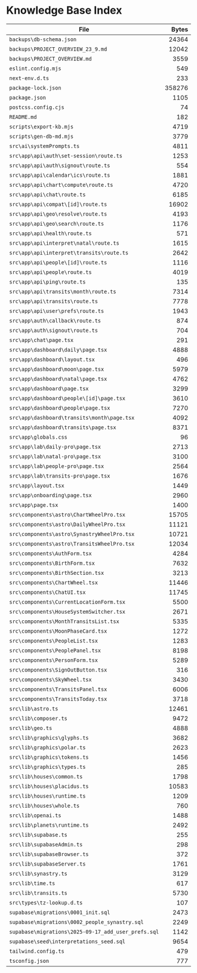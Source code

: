 # Knowledge Base Index

| File | Bytes |
|---|---:|
| `backups\db-schema.json` | 24364 |
| `backups\PROJECT_OVERVIEW_23_9.md` | 12042 |
| `backups\PROJECT_OVERVIEW.md` | 3559 |
| `eslint.config.mjs` | 549 |
| `next-env.d.ts` | 233 |
| `package-lock.json` | 358276 |
| `package.json` | 1105 |
| `postcss.config.cjs` | 74 |
| `README.md` | 182 |
| `scripts\export-kb.mjs` | 4719 |
| `scripts\gen-db-md.mjs` | 3779 |
| `src\ai\systemPrompts.ts` | 4811 |
| `src\app\api\auth\set-session\route.ts` | 1253 |
| `src\app\api\auth\signout\route.ts` | 554 |
| `src\app\api\calendar\ics\route.ts` | 1881 |
| `src\app\api\chart\compute\route.ts` | 4720 |
| `src\app\api\chat\route.ts` | 6185 |
| `src\app\api\compat\[id]\route.ts` | 16902 |
| `src\app\api\geo\resolve\route.ts` | 4193 |
| `src\app\api\geo\search\route.ts` | 1176 |
| `src\app\api\health\route.ts` | 571 |
| `src\app\api\interpret\natal\route.ts` | 1615 |
| `src\app\api\interpret\transits\route.ts` | 2642 |
| `src\app\api\people\[id]\route.ts` | 1116 |
| `src\app\api\people\route.ts` | 4019 |
| `src\app\api\ping\route.ts` | 135 |
| `src\app\api\transits\month\route.ts` | 7314 |
| `src\app\api\transits\route.ts` | 7778 |
| `src\app\api\user\prefs\route.ts` | 1943 |
| `src\app\auth\callback\route.ts` | 874 |
| `src\app\auth\signout\route.ts` | 704 |
| `src\app\chat\page.tsx` | 291 |
| `src\app\dashboard\daily\page.tsx` | 4888 |
| `src\app\dashboard\layout.tsx` | 496 |
| `src\app\dashboard\moon\page.tsx` | 5979 |
| `src\app\dashboard\natal\page.tsx` | 4762 |
| `src\app\dashboard\page.tsx` | 3299 |
| `src\app\dashboard\people\[id]\page.tsx` | 3610 |
| `src\app\dashboard\people\page.tsx` | 7270 |
| `src\app\dashboard\transits\month\page.tsx` | 4092 |
| `src\app\dashboard\transits\page.tsx` | 8371 |
| `src\app\globals.css` | 96 |
| `src\app\lab\daily-pro\page.tsx` | 2713 |
| `src\app\lab\natal-pro\page.tsx` | 3100 |
| `src\app\lab\people-pro\page.tsx` | 2564 |
| `src\app\lab\transits-pro\page.tsx` | 1676 |
| `src\app\layout.tsx` | 1449 |
| `src\app\onboarding\page.tsx` | 2960 |
| `src\app\page.tsx` | 1400 |
| `src\components\astro\ChartWheelPro.tsx` | 15705 |
| `src\components\astro\DailyWheelPro.tsx` | 11121 |
| `src\components\astro\SynastryWheelPro.tsx` | 10721 |
| `src\components\astro\TransitsWheelPro.tsx` | 12034 |
| `src\components\AuthForm.tsx` | 4284 |
| `src\components\BirthForm.tsx` | 7632 |
| `src\components\BirthSection.tsx` | 3213 |
| `src\components\ChartWheel.tsx` | 11446 |
| `src\components\ChatUI.tsx` | 11745 |
| `src\components\CurrentLocationForm.tsx` | 5500 |
| `src\components\HouseSystemSwitcher.tsx` | 2671 |
| `src\components\MonthTransitsList.tsx` | 5335 |
| `src\components\MoonPhaseCard.tsx` | 1272 |
| `src\components\PeopleList.tsx` | 1283 |
| `src\components\PeoplePanel.tsx` | 8198 |
| `src\components\PersonForm.tsx` | 5289 |
| `src\components\SignOutButton.tsx` | 316 |
| `src\components\SkyWheel.tsx` | 3430 |
| `src\components\TransitsPanel.tsx` | 6006 |
| `src\components\TransitsToday.tsx` | 3718 |
| `src\lib\astro.ts` | 12461 |
| `src\lib\composer.ts` | 9472 |
| `src\lib\geo.ts` | 4888 |
| `src\lib\graphics\glyphs.ts` | 3682 |
| `src\lib\graphics\polar.ts` | 2623 |
| `src\lib\graphics\tokens.ts` | 1456 |
| `src\lib\graphics\types.ts` | 285 |
| `src\lib\houses\common.ts` | 1798 |
| `src\lib\houses\placidus.ts` | 10583 |
| `src\lib\houses\runtime.ts` | 1209 |
| `src\lib\houses\whole.ts` | 760 |
| `src\lib\openai.ts` | 1488 |
| `src\lib\planets\runtime.ts` | 2492 |
| `src\lib\supabase.ts` | 255 |
| `src\lib\supabaseAdmin.ts` | 298 |
| `src\lib\supabaseBrowser.ts` | 372 |
| `src\lib\supabaseServer.ts` | 1761 |
| `src\lib\synastry.ts` | 3129 |
| `src\lib\time.ts` | 617 |
| `src\lib\transits.ts` | 5730 |
| `src\types\tz-lookup.d.ts` | 107 |
| `supabase\migrations\0001_init.sql` | 2473 |
| `supabase\migrations\0002_people_synastry.sql` | 2249 |
| `supabase\migrations\2025-09-17_add_user_prefs.sql` | 1142 |
| `supabase\seed\interpretations_seed.sql` | 9654 |
| `tailwind.config.ts` | 479 |
| `tsconfig.json` | 777 |